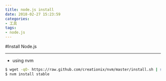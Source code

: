 ```yaml
---
title: node.js install
date: 2018-02-27 15:23:59
categories:
- 工具
tags:
- node.js
---
```


#Install Node.js

---

+ using nvm

```bash
$ wget -qO- https://raw.github.com/creationix/nvm/master/install.sh | sh
$ nvm install stable
```